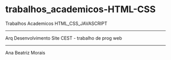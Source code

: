 # trabalhos_academicos-HTML-CSS
Trabalhos Academicos HTML_CSS_JAVASCRIPT
___________________________________________
Arq Desenvolvimento Site CEST - trabalho de prog web
___________________________________________

Ana Beatriz Morais
